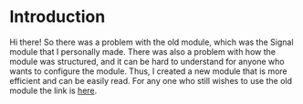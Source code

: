 # Introduction

Hi there! So there was a problem with the old module, which was the Signal module that I personally made. There was also a problem with how the module was structured, and it can be hard to understand for anyone who wants to configure the module. Thus, I created a new module that is more efficient and can be easily read. For any one who still wishes to use the old module the link is [here](https://www.roblox.com/library/11263101887/Draggable-OLD).
